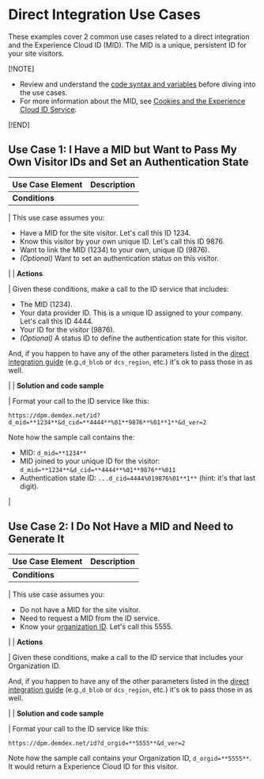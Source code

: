# Direct Integration Use Cases

These examples cover 2 common use cases related to a direct integration and the Experience Cloud ID \(MID\). The MID is a unique, persistent ID for your site visitors.

[!NOTE] 

+ Review and understand the [code syntax and variables](mcvid-direct-integration.html#) before diving into the use cases.
+ For more information about the MID, see [Cookies and the Experience Cloud ID Service](mcvid_cookies.html#).

[!END]

## Use Case 1: I Have a MID but Want to Pass My Own Visitor IDs and Set an Authentication State

|Use Case Element|Description|
|----------------|-----------|
|  **Conditions** 

 | This use case assumes you:

+ Have a MID for the site visitor. Let's call this ID 1234.
+ Know this visitor by your own unique ID. Let's call this ID 9876.
+ Want to link the MID \(1234\) to your own, unique ID \(9876\).
+ *\(Optional\)* Want to set an authentication status on this visitor.

 |
|  **Actions** 

 | Given these conditions, make a call to the ID service that includes:

+ The MID \(1234\).
+ Your data provider ID. This is a unique ID assigned to your company. Let's call this ID 4444.
+ Your ID for the visitor \(9876\).
+ *\(Optional\)* A status ID to define the authentication state for this visitor.

 And, if you happen to have any of the other parameters listed in the [direct integration guide](mcvid-direct-integration.html#) \(e.g.,`d_blob` or `dcs_region`, etc.\) it's ok to pass those in as well.

 |
|  **Solution and code sample** 

 | Format your call to the ID service like this:

  `https://dpm.demdex.net/id?d_mid=**1234**&d_cid=**4444**%01**9876**%01**1**&d_ver=2` 

 Note how the sample call contains the:

+ MID: `d_mid=**1234**` 
+ MID joined to your unique ID for the visitor: `d_mid=**1234**&d_cid=**4444**%01**9876**%011` 
+ Authentication state ID: `...d_cid=4444%019876%01**1**` \(hint: it's that last digit\).

 |

## Use Case 2: I Do Not Have a MID and Need to Generate It

|Use Case Element|Description|
|----------------|-----------|
|  **Conditions** 

 | This use case assumes you:

 + Do not have a MID for the site visitor.
+ Need to request a MID from the ID service.
+ Know your [organization ID](mcvid-requirements.html#section_A02F537129A64FFBB690D5738D360C26). Let's call this 5555.

 |
|  **Actions** 

 | Given these conditions, make a call to the ID service that includes your Organization ID.

 And, if you happen to have any of the other parameters listed in the [direct integration guide](mcvid-direct-integration.html#) \(e.g.,`d_blob` or `dcs_region`, etc.\) it's ok to pass those in as well.

 |
|  **Solution and code sample** 

 | Format your call to the ID service like this:

  `https://dpm.demdex.net/id?d_orgid=**5555**&d_ver=2` 

 Note how the sample call contains your Organization ID, `d_orgid=**5555**`. It would return a Experience Cloud ID for this visitor.
